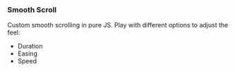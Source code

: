 ### Smooth Scroll

Custom smooth scrolling in pure JS. Play with different options to adjust the feel:

- Duration
- Easing
- Speed
